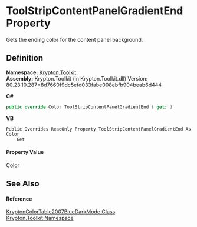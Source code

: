 # ToolStripContentPanelGradientEnd Property


Gets the ending color for the content panel background.



## Definition
**Namespace:** <a href="79d2eac2-21f4-54ff-7552-b20c33c30600.md">Krypton.Toolkit</a>  
**Assembly:** Krypton.Toolkit (in Krypton.Toolkit.dll) Version: 80.23.10.287+8d7660f9dc5efd033fabe008ebfb904beab6d444

**C#**
``` C#
public override Color ToolStripContentPanelGradientEnd { get; }
```
**VB**
``` VB
Public Overrides ReadOnly Property ToolStripContentPanelGradientEnd As Color
	Get
```



#### Property Value
Color

## See Also


#### Reference
<a href="1ceb7e88-78df-a3d9-976d-4dfcbb5ce28c.md">KryptonColorTable2007BlueDarkMode Class</a>  
<a href="79d2eac2-21f4-54ff-7552-b20c33c30600.md">Krypton.Toolkit Namespace</a>  
